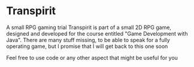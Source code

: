 # Transpirit
A small RPG gaming trial
Transpirit is part of a small 2D RPG game, designed and developed for the course entitled "Game Development with Java".
There are many stuff missing, to be able to speak for a fully operating game, but I promise that I will get back to this one soon

Feel free to use code or any other aspect that might be useful for you
